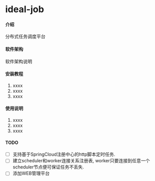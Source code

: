 # ideal-job

#### 介绍
分布式任务调度平台

#### 软件架构
软件架构说明


#### 安装教程

1.  xxxx
2.  xxxx
3.  xxxx

#### 使用说明

1.  xxxx
2.  xxxx
3.  xxxx

#### TODO
- [ ] 支持基于SpringCloud注册中心的http脚本定时任务.
- [ ] 建立scheduler和worker连接关系注册表, worker只要连接到任意一个scheduler节点便可保证任务不丢失.
- [ ] 添加WEB管理平台